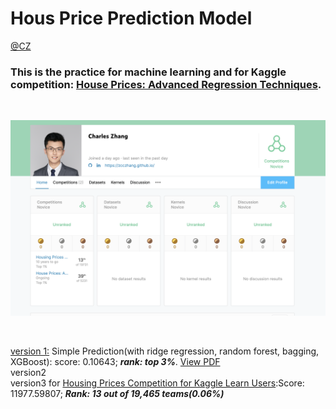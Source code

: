 # Hous Price Prediction Model

[@CZ](zcczhang.github.io)

### This is the practice for machine learning and for Kaggle competition: [House Prices: Advanced Regression Techniques](https://www.kaggle.com/c/house-prices-advanced-regression-techniques).

<br>

![](https://raw.githubusercontent.com/zcczhang/House_Price_Prediction_Model/master/output/rank.png)

<br>

[version 1:]() 
Simple Prediction(with ridge regression, random forest, bagging, XGBoost): score: 0.10643; ***rank: top 3%***. 
[View PDF	](https://zcczhang.github.io/files/House_Price_Prediction_v1.pdf)
<br>
version2
<br>
version3 for [Housing Prices Competition for Kaggle Learn Users](https://www.kaggle.com/c/home-data-for-ml-course/leaderboard):Score: 11977.59807; ***Rank: 13 out of 19,465 teams(0.06%)***
